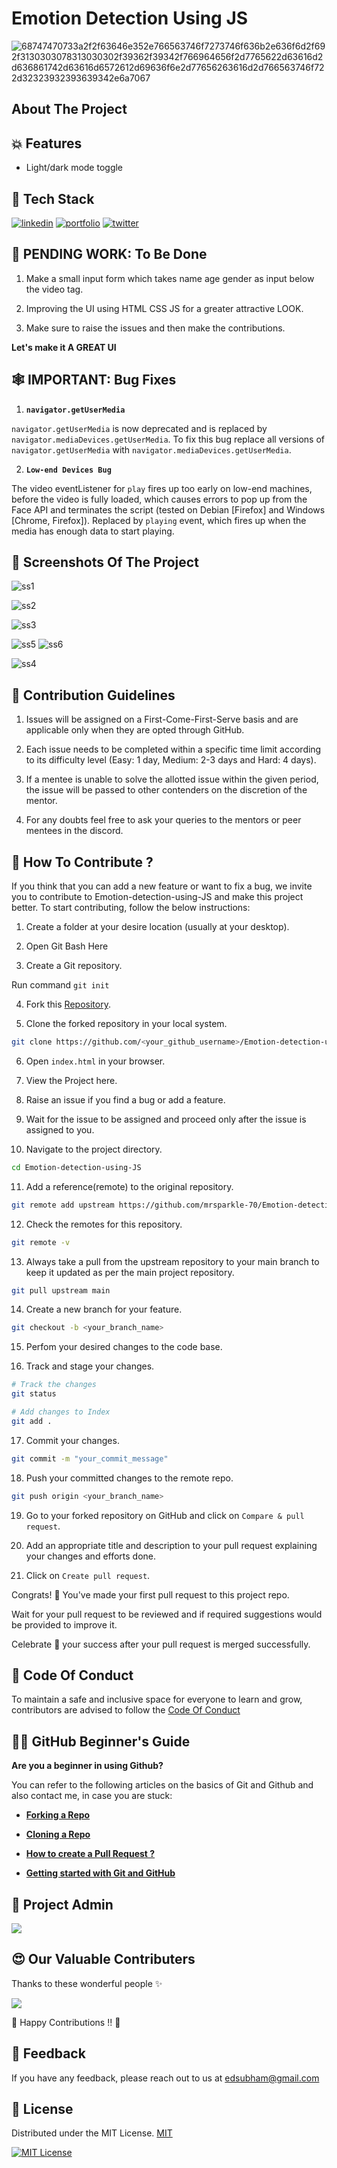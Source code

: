 
# Emotion Detection Using JS


![68747470733a2f2f63646e352e766563746f7273746f636b2e636f6d2f692f3130303078313030302f39362f39342f766964656f2d7765622d63616d2d636861742d63616d6572612d69636f6e2d77656263616d2d766563746f722d32323932393639342e6a7067](https://user-images.githubusercontent.com/55338588/219953534-e379c4a1-7367-42a2-bd75-50c71f5a8144.jpg)



## About The Project


## 💥 Features

- Light/dark mode toggle



## 📌 Tech Stack

[![linkedin](https://img.shields.io/badge/HTML5-E34F26?style=for-the-badge&logo=html5&logoColor=white)](https://www.linkedin.com/)
[![portfolio](https://img.shields.io/badge/CSS3-1572B6?style=for-the-badge&logo=css3&logoColor=white)](https://katherineoelsner.com/)
[![twitter](https://img.shields.io/badge/JavaScript-323330?style=for-the-badge&logo=javascript&logoColor=F7DF1E)](https://twitter.com/)



## 🚀 PENDING WORK: To Be Done

1. Make a small input form which takes name age gender as input below the video tag.

2. Improving the UI using HTML CSS JS for a greater attractive LOOK.

3. Make sure to raise the issues and then make the contributions.


**Let's make it A GREAT UI**


##  🕸 IMPORTANT: Bug Fixes

1. **`navigator.getUserMedia`**

`navigator.getUserMedia` is now deprecated and is replaced by `navigator.mediaDevices.getUserMedia`. To fix this bug replace all versions of `navigator.getUserMedia` with `navigator.mediaDevices.getUserMedia`.

2. **`Low-end Devices Bug`**

The video eventListener for `play` fires up too early on low-end machines, before the video is fully loaded, which causes errors to pop up from the Face API and terminates the script (tested on Debian [Firefox] and Windows [Chrome, Firefox]). Replaced by `playing` event, which fires up when the media has enough data to start playing.



## 📸 Screenshots Of The Project


![ss1](https://user-images.githubusercontent.com/91181981/222946613-4ede0f58-9026-40ca-8d59-46ea74de6702.png)


![ss2](https://user-images.githubusercontent.com/91181981/222946635-0d6be4a6-c3a7-406c-a38f-3ccb9da2a405.png)


![ss3](https://user-images.githubusercontent.com/91181981/222946638-8932d674-0215-4250-b829-b18995ad7095.png)

![ss5](https://user-images.githubusercontent.com/91181981/222946643-544d35ee-ed7e-4a3f-98c2-215a5b1eb23b.png)
![ss6](https://user-images.githubusercontent.com/91181981/222946906-ff01f2c5-30dd-4330-ae7c-805d0db779a2.png)

![ss4](https://user-images.githubusercontent.com/91181981/222946645-11017788-23da-44b8-afb8-9e7bdc5ff60c.png)



## 📑 Contribution Guidelines

1. Issues will be assigned on a First-Come-First-Serve basis and are applicable only when they are opted through GitHub.

2. Each issue needs to be completed within a specific time limit according to its difficulty level (Easy: 1 day, Medium: 2-3 days and Hard: 4 days).

3. If a mentee is unable to solve the allotted issue within the given period, the issue will be passed to other contenders on the discretion of the mentor.

4. For any doubts feel free to ask your queries to the mentors or peer mentees in the discord.


## 🤝 How To Contribute ?

If you think that you can add a new feature or want to fix a bug, we invite you to contribute to Emotion-detection-using-JS and make this project better. To start contributing, follow the below instructions:

1. Create a folder at your desire location (usually at your desktop).

2. Open Git Bash Here

3. Create a Git repository.

Run command `git init`

4. Fork this [Repository](https://github.com/mrsparkle-70/Emotion-detection-using-JS).

5. Clone the forked repository in your local system.

```bash
git clone https://github.com/<your_github_username>/Emotion-detection-using-JS
```

6. Open `index.html` in your browser.

7. View the Project here.

8. Raise an issue if you find a bug or add a feature.

9. Wait for the issue to be assigned and proceed only after the issue is assigned to you.

10. Navigate to the project directory.

```bash
cd Emotion-detection-using-JS
```

11. Add a reference(remote) to the original repository.

```bash
git remote add upstream https://github.com/mrsparkle-70/Emotion-detection-using-JS.git
```

12. Check the remotes for this repository.

```bash
git remote -v
```

13. Always take a pull from the upstream repository to your main branch to keep it updated as per the main project repository.

```bash
git pull upstream main
```

14. Create a new branch for your feature.

```bash
git checkout -b <your_branch_name>
```

15. Perfom your desired changes to the code base.


16. Track and stage your changes.

```bash
# Track the changes
git status

# Add changes to Index
git add .
```

17. Commit your changes.

```bash
git commit -m "your_commit_message"
```

18. Push your committed changes to the remote repo.

```bash
git push origin <your_branch_name>
```

19. Go to your forked repository on GitHub and click on `Compare & pull request`.

20. Add an appropriate title and description to your pull request explaining your changes and efforts done.

21. Click on `Create pull request`.


Congrats! 🥳 You've made your first pull request to this project repo.

Wait for your pull request to be reviewed and if required suggestions would be provided to improve it.

Celebrate 🥳 your success after your pull request is merged successfully.


## 📑 Code Of Conduct

To maintain a safe and inclusive space for everyone to learn and grow, contributors are advised to follow the
[Code Of Conduct](https://github.com/mrsparkle-70/Emotion-detection-using-JS/blob/main/CODE_OF_CONDUCT.md)


## 👨‍💻 GitHub Beginner's Guide

**Are you a beginner in using Github?**

You can refer to the following articles on the basics of Git and Github and also contact me, in case you are stuck:

- [**Forking a Repo**](https://docs.github.com/en/get-started/quickstart/fork-a-repo)

- [**Cloning a Repo**](https://docs.github.com/en/desktop/contributing-and-collaborating-using-github-desktop/working-with-your-remote-repository-on-github-or-github-enterprise/creating-an-issue-or-pull-request)

- [**How to create a Pull Request ?**](https://opensource.com/article/19/7/create-pull-request-github)

- [**Getting started with Git and GitHub**](https://towardsdatascience.com/getting-started-with-git-and-github-6fcd0f2d4ac6)



## 🤵 Project Admin

<a href="https://github.com/mrsparkle-70/mrsparkle-70/graphs/contributors">
  <img src="https://contrib.rocks/image?repo=mrsparkle-70/mrsparkle-70" />
</a>




## 😍 Our Valuable Contributers

Thanks to these wonderful people ✨

<a href="https://github.com/mrsparkle-70/Emotion-detection-using-JS/graphs/contributors">
  <img src="https://contrib.rocks/image?repo=mrsparkle-70/Emotion-detection-using-JS" />
</a>

💙 Happy Contributions !! 💙


## 📝 Feedback

If you have any feedback, please reach out to us at  edsubham@gmail.com

## 📜 License 

Distributed under the MIT License. 
[MIT](https://choosealicense.com/licenses/mit/)

[![MIT License](https://img.shields.io/badge/License-MIT-green.svg)](https://choosealicense.com/licenses/mit/)
